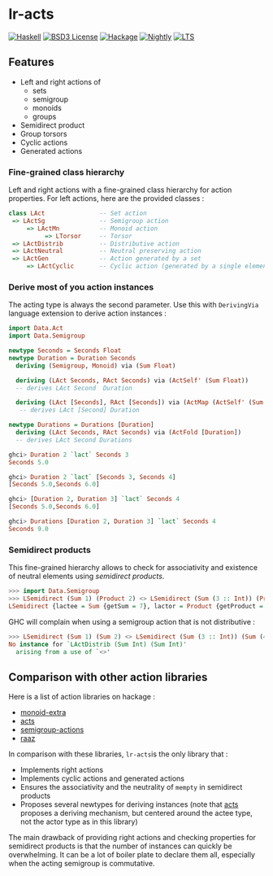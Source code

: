# lr-acts

[![Haskell](https://img.shields.io/badge/language-Haskell-orange.svg)](https://haskell.org) [![BSD3 License](https://img.shields.io/badge/license-BSD3-blue.svg)](https://github.com/AliceRixte/lr-acts/LICENSE) [![Hackage](https://img.shields.io/hackage/v/lr-acts.svg)](https://hackage.haskell.org/package/lr-acts) [![Nightly](https://www.stackage.org/package/lr-acts/badge/nightly)](https://www.stackage.org/nightly/package/lr-acts) [![LTS](https://www.stackage.org/package/lr-acts/badge/lts)](https://www.stackage.org/lts/package/lr-acts) 

## Features

* Left and right actions of
  * sets
  * semigroup
  * monoids
  * groups
* Semidirect product
* Group torsors
* Cyclic actions
* Generated actions


### Fine-grained class hierarchy

Left and right actions with a fine-grained class hierarchy for action properties. For left actions, here are the provided classes :

``` haskell
class LAct               -- Set action
 => LActSg               -- Semigroup action
     => LActMn           -- Monoid action
          => LTorsor     -- Torsor
 => LActDistrib          -- Distributive action
 => LActNeutral          -- Neutral preserving action
 => LActGen              -- Action generated by a set
     => LActCyclic       -- Cyclic action (generated by a single element)

```

### Derive most of you action instances

The acting type is always the second parameter. Use this with `DerivingVia` language extension to derive action instances :

``` haskell
import Data.Act
import Data.Semigroup

newtype Seconds = Seconds Float
newtype Duration = Duration Seconds
  deriving (Semigroup, Monoid) via (Sum Float)

  deriving (LAct Seconds, RAct Seconds) via (ActSelf' (Sum Float))
  -- derives LAct Second  Duration

  deriving (LAct [Seconds], RAct [Seconds]) via (ActMap (ActSelf' (Sum Float)))
   -- derives LAct [Second] Duration

newtype Durations = Durations [Duration]
  deriving (LAct Seconds, RAct Seconds) via (ActFold [Duration])
  -- derives LAct Second Durations

```

``` haskell
ghci> Duration 2 `lact` Seconds 3
Seconds 5.0

ghci> Duration 2 `lact` [Seconds 3, Seconds 4]
[Seconds 5.0,Seconds 6.0]

ghci> [Duration 2, Duration 3] `lact` Seconds 4
[Seconds 5.0,Seconds 6.0]

ghci> Durations [Duration 2, Duration 3] `lact` Seconds 4
Seconds 9.0
```

### Semidirect products

This fine-grained hierarchy allows to check for associativity and existence of neutral elements using _semidirect products_.

``` haskell
>>> import Data.Semigroup
>>> LSemidirect (Sum 1) (Product 2) <> LSemidirect (Sum (3 :: Int)) (Product (4 :: Int))
LSemidirect {lactee = Sum {getSum = 7}, lactor = Product {getProduct = 8}}
```

GHC will complain when using a semigroup action that is not distributive :

```haskell
>>> LSemidirect (Sum 1) (Sum 2) <> LSemidirect (Sum (3 :: Int)) (Sum (4 :: Int))
No instance for `LActDistrib (Sum Int) (Sum Int)'
  arising from a use of `<>'
```

## Comparison with other action libraries

Here is a list of action libraries on hackage :

- [monoid-extra](https://github.com/diagrams/monoid-extras)
- [acts](https://hackage.haskell.org/package/acts)
- [semigroup-actions](https://hackage.haskell.org/package/semigroups-actions)
- [raaz](https://hackage.haskell.org/package/raaz-0.0.1/docs/Raaz-Core-MonoidalAction.html)


In comparison with these libraries, `lr-acts`is the only library that :
- Implements right actions
- Implements cyclic actions and generated actions
- Ensures the associativity and the neutrality of `mempty` in semidirect products
- Proposes several newtypes for deriving instances (note that [acts](https://hackage.haskell.org/package/acts) proposes a deriving mechanism, but centered around the actee type, not the actor type as in this library)

The main drawback of providing right actions and checking properties for semidirect products is that the number of instances can quickly be overwhelming. It can be a lot of boiler plate to declare them all, especially when the acting semigroup is commutative.
